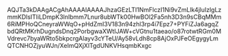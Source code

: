 AQJTa3kDAAgACgAhAAAAIAAAAJhzaGEzLTI1NmFlczI1Ni9vZmLlk4jluIzlgLzmmKDlsITliLDmpK3lnIbmm7Lnur8ubWTk00HwBOl2Fa5nh3D3n9sCBqMMm6RiMPHoQCneyraWWqO+pHdZmI3V183n94zhl3rp4i7Epz7+PYFiZJa6agqZbdQRtMKrhDugndsDnq2PorbgwaXWtIJAW+cVGtnu1taeao/o87rotwtRGm0MVdrevc7byaWRto5bkpcrgAlayv3cYTeU/Ay58vLdh8cp8AjOxPJFeOEgygyLmQTCNHOZjyuWJn/XeImQXjXlTgdUNKVHsqmbKxgc